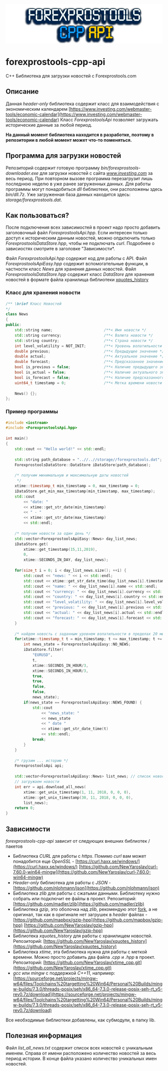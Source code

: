 ![logo](doc/logo-640-160.png)
# forexprostools-cpp-api

C++ Библиотека для загрузки новостей с Forexprostools.com

## Описание
Данная *header-only* библиотека содержит класс для взаимодействия с экономическим календарем [https://www.investing.com/webmaster-tools/economic-calendar](https://www.investing.com/webmaster-tools/economic-calendar)
Класс *ForexprostoolsApi* позволяет загружать исторические данные за любой период. 

**На данный момент библиотека находится в разработке, поэтому в репозитории в любой момент может что-то поменяться.**

## Программа для загрузки новостей

Репозиторий содержит готовую программу *bin/forexprostools-downloader.exe* для загрузки новостей с сайта *www.investing.com* за весь период. 
При повторном вызове программа перезагрузит лишь последнюю неделю в уже ранее загруженных данных. Для работы программы могут понадобиться *dll* библиотеки, они расположены здесь *bin/dll.7z*.
Уже загруженная база данных находится здесь: *storage/forexprostools.dat*.

## Как пользоваться?
После подключения всех зависимостей в проект надо просто добавить заголовочный файл *ForexprostoolsApi.hpp*.
Если интересен только доступ к историческим данным новостей, можно опдключить только *ForexprostoolsDataStore.hpp*, чтобы не подключать *curl*.
Подробнее о зависиостях смотрите в заголовке "Зависимости*.

Файл *ForexprostoolsApi.hpp* содержит код для работы с API.
Файл *ForexprostoolsApiEasy.hpp* содержит вспомогательные функции, в частности класс *News* для хранения данных новостей.
Файл *ForexprostoolsDataStore.hpp* содержит класс *DataStore* для хранения новостей в формате файла хранилища библиотеки [xquotes_history](https://github.com/NewYaroslav/xquotes_history)

### Класс для хранения новости

```C++
/** \brief Класс Новостей
*/
class News
{
public:
	std::string name;                       /**< Имя новости */
	std::string currency;                   /**< Валюта новости */
	std::string country;                    /**< Страна новости */
	int level_volatility = NOT_INIT;        /**< Уровень волатильности (-1 не инициализировано, 0,1,2) */
	double previous;                        /**< Предыдущее значение */
	double actual;                          /**< Актуальное значение */
	double forecast;                        /**< Предсказанное значение */
	bool is_previous = false;               /**< Наличие предыдущего значения */
	bool is_actual = false;                 /**< Наличие актуального значения */
	bool is_forecast = false;               /**< Наличие предсказанного значения */
	uint64_t timestamp = 0;       			/**< Метка времени новости */

	News() {};
};
```

### Пример программы

```C++
#include <iostream>
#include <ForexprostoolsApi.hpp>

int main()
{
	std::cout << "Hello world!" << std::endl;

	std::string path_database = "..//..//storage//forexprostools.dat"; // путь к базе данных новостей
	ForexprostoolsDataStore::DataStore iDataStore(path_database);

	/* получим минимальную и максимальную даты новостей
	 */
	xtime::timestamp_t min_timestamp = 0, max_timestamp = 0;
	iDataStore.get_min_max_timestamp(min_timestamp, max_timestamp);
	std::cout 
		<< "date: " 
		<< xtime::get_str_date(min_timestamp) 
		<< " - " 
		<< xtime::get_str_date(max_timestamp) 
		<< std::endl;

	/* получим новости за один день */
	std::vector<ForexprostoolsApiEasy::News> day_list_news;
	iDataStore.get(
		xtime::get_timestamp(15,11,2019), 
		0, 
		xtime::SECONDS_IN_DAY, day_list_news);

	for(size_t i = 0; i < day_list_news.size(); ++i) {
		std::cout << "news: " << i << std::endl;
		std::cout << xtime::get_str_date_time(day_list_news[i].timestamp) << std::endl;
		std::cout << "name: " << day_list_news[i].name << std::endl;
		std::cout << "currency: " << day_list_news[i].currency << std::endl;
		std::cout << "country: " << day_list_news[i].country << std::endl;
		std::cout << "level_volatility: " << day_list_news[i].level_volatility << std::endl;
		std::cout << "previous: " << day_list_news[i].previous << std::endl;
		std::cout << "actual: " << day_list_news[i].actual << std::endl;
		std::cout << "forecast: " << day_list_news[i].forecast << std::endl;
	}

	/* найдем новость с заданным уровнем волатильности в пределах 20 минут от метки времени */
	for(xtime::timestamp_t t = min_timestamp; t <= max_timestamp; t += xtime::SECONDS_IN_MINUTE) {
		int news_state = ForexprostoolsApiEasy::NO_NEWS;
		iDataStore.filter(
			"EURUSD", 
			t, 
			xtime::SECONDS_IN_HOUR/3, 
			xtime::SECONDS_IN_HOUR/3, 
			true, 
			true, 
			false, 
			false, 
			news_state);
		if(news_state == ForexprostoolsApiEasy::NEWS_FOUND) {
			std::cout 
				<< "news_state: " 
				<< news_state 
				<< " date " 
				<< xtime::get_str_date_time(t) 
				<< std::endl;
			break;
		}
	}

	/* грузим ... историю */
	ForexprostoolsApi api;

	std::vector<ForexprostoolsApiEasy::News> list_news; // список новостей
	// загружаем новости
	int err = api.download_all_news(
		xtime::get_unix_timestamp(1, 11, 2018, 0, 0, 0), 
		xtime::get_unix_timestamp(30, 11, 2018, 0, 0, 0), 
		list_news);
	return 0;
}
```

## Зависимости

*forexprostools-cpp-api* зависит от следующих внешних библиотек / пакетов

* Библиотека *CURL* для работы с *https*. Помимо *curl* вам может понадобится еще *OpenSSL* - [https://curl.haxx.se/windows/](https://curl.haxx.se/windows/) [https://github.com/NewYaroslav/curl-7.60.0-win64-mingw](https://github.com/NewYaroslav/curl-7.60.0-win64-mingw)
* *Header-only* библиотека для работы с *JSON* - [https://github.com/nlohmann/json](https://github.com/nlohmann/json)
* Библиотека *zlib* для работы с сжатыми данными. Библиотеку нужно собрать или подключит ее файлы в проект. Репозиторий: [https://github.com/madler/zlib](https://github.com/madler/zlib)
* Библиотека *gzip*, это оболочка над *zlib*, рекомендую этот [fork](https://github.com/NewYaroslav/gzip-hpp), а не оригинал, так как в оригинале нет загрушек в *header* файлах - [https://github.com/mapbox/gzip-hpp](https://github.com/mapbox/gzip-hpp) [https://github.com/NewYaroslav/gzip-hpp](https://github.com/NewYaroslav/gzip-hpp)
* Библиотека *xquotes_history* для работы с хранилищем новостей. Репозиторий: [https://github.com/NewYaroslav/xquotes_history](https://github.com/NewYaroslav/xquotes_history)
* Библиотека *xtime*, эта библиотека нужна для работы с меткой времени. Можно просто добавить два файла *.cpp* и *.hpp* в проект. Репозиторий: [https://github.com/NewYaroslav/xtime_cpp.git](https://github.com/NewYaroslav/xtime_cpp.git)
* *gcc* или *mingw* с поддержкой *C++11*, например: [https://sourceforge.net/projects/mingw-w64/files/Toolchains%20targetting%20Win64/Personal%20Builds/mingw-builds/7.3.0/threads-posix/seh/x86_64-7.3.0-release-posix-seh-rt_v5-rev0.7z/download](https://sourceforge.net/projects/mingw-w64/files/Toolchains%20targetting%20Win64/Personal%20Builds/mingw-builds/7.3.0/threads-posix/seh/x86_64-7.3.0-release-posix-seh-rt_v5-rev0.7z/download)

Все необходимые библиотеки добавлены, как субмодули, в папку lib. 

## Полезная информация

Файл *list_all_news.txt* содержит список всех новостей с уникальным именем. Справа от имени расположено количество новостей за весь период истории. В конце файла указано количество уникальных имен новостей.
